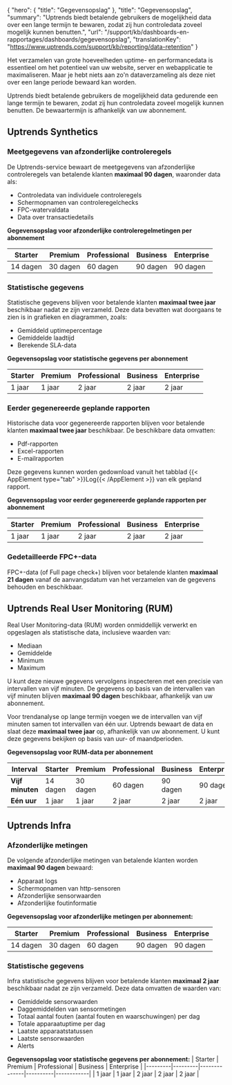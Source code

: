 {
  "hero": {
    "title": "Gegevensopslag"
  },
  "title": "Gegevensopslag",
  "summary": "Uptrends biedt betalende gebruikers de mogelijkheid data over een lange termijn te bewaren, zodat zij hun controledata zoveel mogelijk kunnen benutten.",
  "url": "/support/kb/dashboards-en-rapportages/dashboards/gegevensopslag",
  "translationKey": "https://www.uptrends.com/support/kb/reporting/data-retention"
}

Het verzamelen van grote hoeveelheden uptime- en performancedata is essentieel om het potentieel van uw website, server en webapplicatie te maximaliseren. Maar je hebt niets aan zo'n dataverzameling als deze niet over een lange periode bewaard kan worden.

Uptrends biedt betalende gebruikers de mogelijkheid data gedurende een lange termijn te bewaren, zodat zij hun controledata zoveel mogelijk kunnen benutten. De bewaartermijn is afhankelijk van uw abonnement.

## Uptrends Synthetics
### Meetgegevens van afzonderlijke controleregels

De Uptrends-service bewaart de meetgegevens van afzonderlijke controleregels van betalende klanten **maximaal 90 dagen**, waaronder data als:

-   Controledata van individuele controleregels
-   Schermopnamen van controleregelchecks
-   FPC-watervaldata
-   Data over transactiedetails

**Gegevensopslag voor afzonderlijke controleregelmetingen per abonnement**

| Starter  | Premium  | Professional | Business | Enterprise |
|----------|----------|--------------|----------|------------|
| 14 dagen | 30 dagen | 60 dagen     | 90 dagen | 90 dagen   |

### Statistische gegevens

Statistische gegevens blijven voor betalende klanten **maximaal twee jaar** beschikbaar nadat ze zijn verzameld. Deze data bevatten wat doorgaans te zien is in grafieken en diagrammen, zoals:

-   Gemiddeld uptimepercentage
-   Gemiddelde laadtijd
-   Berekende SLA-data

**Gegevensopslag voor statistische gegevens per abonnement**

| Starter | Premium | Professional | Business | Enterprise |
|---------|---------|--------------|----------|------------|
| 1 jaar  | 1 jaar  | 2 jaar       | 2 jaar   | 2 jaar     |

### Eerder gegenereerde geplande rapporten

Historische data voor gegenereerde rapporten blijven voor betalende klanten **maximaal twee jaar** beschikbaar. De beschikbare data omvatten:

-   Pdf-rapporten
-   Excel-rapporten
-   E-mailrapporten

Deze gegevens kunnen worden gedownload vanuit het tabblad {{< AppElement type="tab" >}}Log{{< /AppElement >}} van elk gepland rapport.

**Gegevensopslag voor eerder gegenereerde geplande rapporten per abonnement**

| Starter | Premium | Professional | Business | Enterprise |
|---------|---------|--------------|----------|------------|
| 1 jaar  | 1 jaar  | 2 jaar       | 2 jaar   | 2 jaar     |

### Gedetailleerde FPC\+-data

FPC\+-data (of Full page check\+) blijven voor betalende klanten **maximaal 21 dagen** vanaf de aanvangsdatum van het verzamelen van de gegevens behouden en beschikbaar.

## Uptrends Real User Monitoring (RUM)

Real User Monitoring-data (RUM) worden onmiddellijk verwerkt en opgeslagen als statistische data, inclusieve waarden van:

- Mediaan
- Gemiddelde
- Minimum
- Maximum

U kunt deze nieuwe gegevens vervolgens inspecteren met een precisie van intervallen van vijf minuten. De gegevens op basis van de intervallen van vijf minuten blijven **maximaal 90 dagen** beschikbaar, afhankelijk van uw abonnement.

Voor trendanalyse op lange termijn voegen we de intervallen van vijf minuten samen tot intervallen van één uur. Uptrends bewaart de data en slaat deze **maximaal twee jaar** op, afhankelijk van uw abonnement. U kunt deze gegevens bekijken op basis van uur- of maandperioden.

**Gegevensopslag voor RUM-data per abonnement**

| Interval         | Starter  | Premium  | Professional | Business | Enterprise |
|------------------|----------|----------|--------------|----------|------------|
| **Vijf minuten** | 14 dagen | 30 dagen | 60 dagen     | 90 dagen | 90 dagen   |
| **Eén uur**      | 1 jaar   | 1 jaar   | 2 jaar       | 2 jaar   | 2 jaar     |

## Uptrends Infra

### Afzonderlijke metingen

De volgende afzonderlijke metingen van betalende klanten worden **maximaal 90 dagen** bewaard:

- Apparaat logs
- Schermopnamen van http-sensoren
- Afzonderlijke sensorwaarden
- Afzonderlijke foutinformatie

**Gegevensopslag voor afzonderlijke metingen per abonnement:**

| Starter | Premium | Professional | Business | Enterprise |
|---------|---------|--------------|----------|------------|
| 14 dagen | 30 dagen | 60 dagen      | 90 dagen  | 90 dagen    |


### Statistische gegevens

Infra statistische gegevens blijven voor betalende klanten **maximaal 2 jaar** beschikbaar nadat ze zijn verzameld. Deze data omvatten de waarden van:

- Gemiddelde sensorwaarden
- Daggemiddelden van sensormetingen
- Totaal aantal fouten (aantal fouten en waarschuwingen) per dag
- Totale apparaatuptime per dag
- Laatste apparaatstatussen
- Laatste sensorwaarden
- Alerts

**Gegevensopslag voor statistische gegevens per abonnement:**
| Starter | Premium | Professional | Business | Enterprise |
|---------|---------|--------------|----------|------------|
| 1 jaar  | 1 jaar  | 2 jaar      | 2 jaar  | 2 jaar    |
